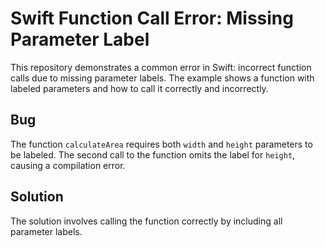 # Swift Function Call Error: Missing Parameter Label

This repository demonstrates a common error in Swift: incorrect function calls due to missing parameter labels. The example shows a function with labeled parameters and how to call it correctly and incorrectly.

## Bug
The function `calculateArea` requires both `width` and `height` parameters to be labeled. The second call to the function omits the label for `height`, causing a compilation error.

## Solution
The solution involves calling the function correctly by including all parameter labels.